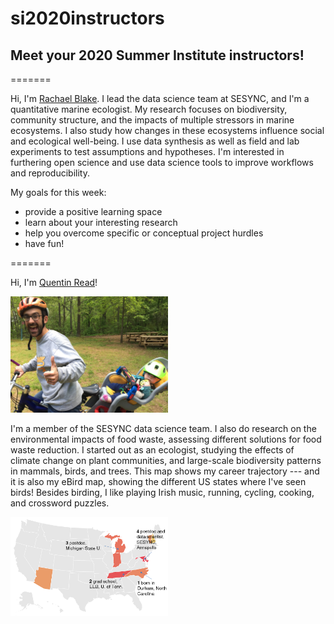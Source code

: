 # si2020instructors

## Meet your 2020 Summer Institute instructors!



=======

Hi, I'm [Rachael Blake](http://rachaeleblake.com).  I lead the data science team at SESYNC, and I'm a quantitative marine ecologist.  My research focuses on biodiversity, community structure, and the impacts of multiple stressors in marine ecosystems.  I also study how changes in these ecosystems influence social and ecological well-being.  I use data synthesis as well as field and lab experiments to test assumptions and hypotheses.  I'm interested in furthering open science and use data science tools to improve workflows and reproducibility.  

My goals for this week:
- provide a positive learning space
- learn about your interesting research
- help you overcome specific or conceptual project hurdles
- have fun!

=======

Hi, I'm [Quentin Read](http://quentinread.com)!

<img src="qpic.jpg" height="50%" width="50%" alt="Quentin and Vinny" />

I'm a member of the SESYNC data science team. I also do research on the environmental impacts of food waste, assessing different solutions for food waste reduction. I started out as an ecologist, studying the effects of climate change on plant communities, and large-scale biodiversity patterns in mammals, birds, and trees. This map shows my career trajectory --- and it is also my eBird map, showing the different US states where I've seen birds! Besides birding, I like playing Irish music, running, cycling, cooking, and crossword puzzles.

<img src="qmap.PNG" height="50%" width="50%" alt="Q's map" />
